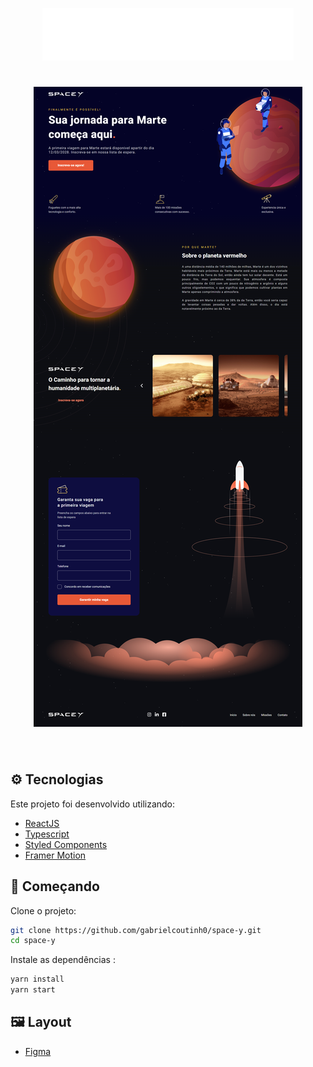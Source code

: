<p align="center">
  <img alt="SpaceY" src=".github/Logo.svg">
</p>

<h1 align="center">
    <img alt="Preview Desktop" title="Preview Desktop" src=".github/Desktop.png" />
</h1>

<br>

## ⚙️ Tecnologias
Este projeto foi desenvolvido utilizando:

- [ReactJS](https://reactjs.org/)
- [Typescript](https://www.typescriptlang.org/)
- [Styled Components](https://styled-components.com/)
- [Framer Motion](https://framer.com/motion/)

## 📌 Começando

Clone o projeto:

```bash
git clone https://github.com/gabrielcoutinh0/space-y.git
cd space-y
```

Instale as dependências :

```bash
yarn install
yarn start
```

## 🖼️ Layout
- [Figma](https://www.figma.com/community/file/986447430009792279/duplicate)